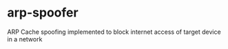 # arp-spoofer
ARP Cache spoofing implemented to block internet access of target device in a network
